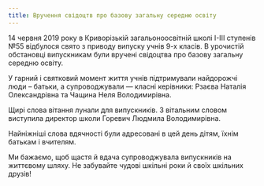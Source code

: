 ```yaml
---
title: Вручення свідоцтв про базову загальну середню освіту
---
```


14 червня 2019 року в Криворізькій загальоноосвітній школі І-ІІІ ступенів №55 відбулося свято з приводу випуску учнів 9-х класів. В урочистій обстановці випускникам були вручені свідоцтва про базову загальну середню освіту.

У гарний і святковий момент життя учнів підтримували найдорожчі люди – батьки, а супроводжували — класні керівники: Рзаєва Наталія Олександрівна та Чащина Неля Володимирівна.

Щирі слова вітання лунали для випускників. З вітальним словом виступила директор школи Горевич Людмила Володимирівна.

Найніжніші слова вдячності були адресовані в цей день дітям, їхнім батькам і вчителям.

Ми бажаємо, щоб щастя й вдача супроводжувала випускників на життєвому шляху. Не забувайте чудові шкільні роки й своїх шкільних друзів!

<slideshow />

